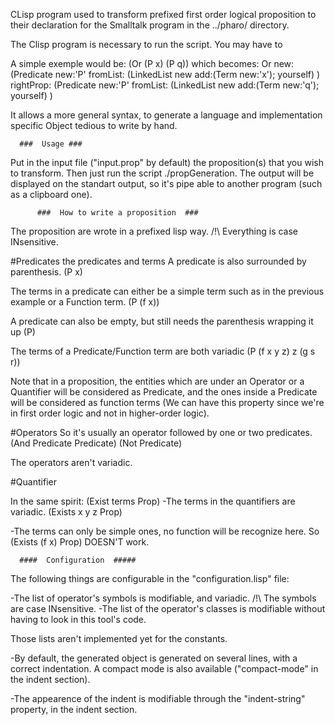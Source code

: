 CLisp program used to transform prefixed first order logical proposition to their declaration for the Smalltalk program in the ../pharo/ directory.

The Clisp program is necessary to run the script.
You may have to 

A simple exemple would be:
(Or (P x) (P q))
which becomes:
Or new:
  (Predicate new:'P' fromList:
    (LinkedList new 
     add:(Term new:'x');
     yourself)
  )
 rightProp:
  (Predicate new:'P' fromList:
    (LinkedList new 
     add:(Term new:'q');
     yourself)
  )

It allows a more general syntax, to generate a language and implementation specific Object tedious to write by hand.

   	  ###  Usage ###

Put in the input file ("input.prop" by default) the proposition(s) that you wish to transform.
Then just run the script ./propGeneration.
The output will be displayed on the standart output, so it's pipe able to another program (such as a clipboard one).

    	  ###  How to write a proposition  ###

The proposition are wrote in a prefixed lisp way.
/!\ Everything is case INsensitive.

#Predicates the predicates and terms
A predicate is also surrounded by parenthesis.
(P x)

The terms in a predicate can either be a simple term such as in the previous example or a Function term.
(P (f x))

A predicate can also be empty, but still needs the parenthesis wrapping it up
(P)

The terms of a Predicate/Function term are both variadic
(P (f x y z) z (g s r))


Note that in a proposition, the entities which are under an Operator or a Quantifier will be considered as Predicate, and the ones inside a Predicate will be considered as function terms (We can have this property since we're in first order logic and not in higher-order logic).

#Operators
So it's usually an operator followed by one or two predicates.
(And Predicate Predicate)
(Not Predicate)

The operators aren't variadic.

#Quantifier

In the same spirit:
(Exist terms Prop)
-The terms in the quantifiers are variadic.
(Exists x y z Prop)

-The terms can only be simple ones, no function will be recognize here.
So (Exists (f x) Prop) DOESN'T work.

   	  ####  Configuration  #####

The following things are configurable in the "configuration.lisp" file:

-The list of operator's symbols is modifiable, and variadic. /!\ The symbols are case INsensitive.
-The list of the operator's classes is modifiable without having to look in this tool's code.

Those lists aren't implemented yet for the constants.

-By default, the generated object is generated on several lines, with a correct indentation.
A compact mode is also available ("compact-mode" in the indent section).

-The appearence of the indent is modifiable through the "indent-string" property, in the indent section.